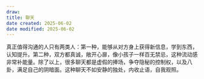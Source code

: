 ```yaml
---
draw:
title: 聊天
date created: 2025-06-02
date modified: 2025-06-02
---
```


真正值得沟通的人只有两类人：第一种，能够从对方身上获得新信息，学到东西，认知提升。第二种，双方都真诚，敞开心扉，像小孩子一样百无禁忌，这种流动感非常补能量。除了以上，很多聊天都是虚假的捧场，争夺隐秘的控制权，以及八卦，满足自己的阴暗面。这种聊天不如安静的独处，内收止语，自我观照。
